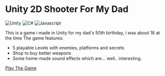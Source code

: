 # Unity 2D Shooter For My Dad
![Unity](https://img.shields.io/badge/Unity-teal)
![C#](https://img.shields.io/badge/C%23-blue)
![Javascript](https://img.shields.io/badge/Javascript-orange)

This is a game i made in Unity for my dad's 50th birthday, i was about 16 at the time
The game features:
- 5 playable Levels with enemies, platforms and secrets
- Shop to buy better weapons
- Some home-made sound effects which are... well.. interesting.

[Play The Game](https://aviv-uziel-data-analyst.github.io/)

